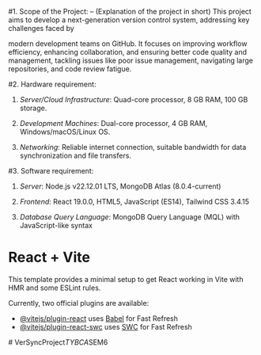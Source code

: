 #1. Scope of the Project: – (Explanation of the project in short)
This project aims to develop a next-generation version control system, addressing key challenges faced by

modern development teams on GitHub. It focuses on improving workflow efficiency, enhancing
collaboration, and ensuring better code quality and management, tackling issues like poor issue
management, navigating large repositories, and code review fatigue.

#2. Hardware requirement:
1. _Server/Cloud Infrastructure_: Quad-core processor, 8 GB RAM, 100 GB storage.

2. _Development Machines_: Dual-core processor, 4 GB RAM, Windows/macOS/Linux OS.

3. _Networking_: Reliable internet connection, suitable bandwidth for data synchronization and file transfers.

#3. Software requirement:
1. _Server_: Node.js v22.12.01 LTS, MongoDB Atlas (8.0.4-current)

2. _Frontend_: React 19.0.0, HTML5, JavaScript (ES14), Tailwind CSS 3.4.15

3. _Database Query Language_: MongoDB Query Language (MQL) with JavaScript-like syntax

# React + Vite

This template provides a minimal setup to get React working in Vite with HMR and some ESLint rules.

Currently, two official plugins are available:

- [@vitejs/plugin-react](https://github.com/vitejs/vite-plugin-react/blob/main/packages/plugin-react/README.md) uses [Babel](https://babeljs.io/) for Fast Refresh
- [@vitejs/plugin-react-swc](https://github.com/vitejs/vite-plugin-react-swc) uses [SWC](https://swc.rs/) for Fast Refresh

#   V e r S y n c P r o j e c t _ T Y B C A _ S E M 6 
 

 
 
